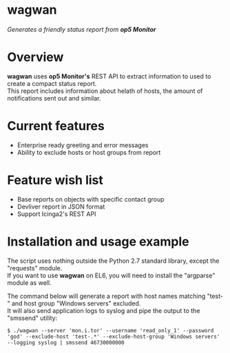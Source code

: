 wagwan
========
###### Generates a friendly status report from **op5 Monitor**

Overview
========
**wagwan** uses **op5 Monitor's** REST API to extract information to used to create a compact status report.   
This report includes information about helath of hosts, the amount of notifications sent out and similar.   

Current features
========
- Enterprise ready greeting and error messages
- Ability to exclude hosts or host groups from report 
 
Feature wish list 
=================
- Base reports on objects with specific contact group
- Devliver report in JSON format
- Support Icinga2's REST API

Installation and usage example
==============================
The script uses nothing outside the Python 2.7 standard library, except the "requests" module.  
If you want to use **wagwan** on EL6, you will need to install the "argparse" module as well.   

The command below will generate a report with host names matching "test-" and host group "Windows servers" excluded.   
It will also send application logs to syslog and pipe the output to the "smssend" utility:   

```
$ ./wagwan --server 'mon.i.tor' --username 'read_only_1' --password 'god' --exclude-host 'test-.*' --exclude-host-group 'Windows servers' --logging syslog | smssend 46730000000
```
